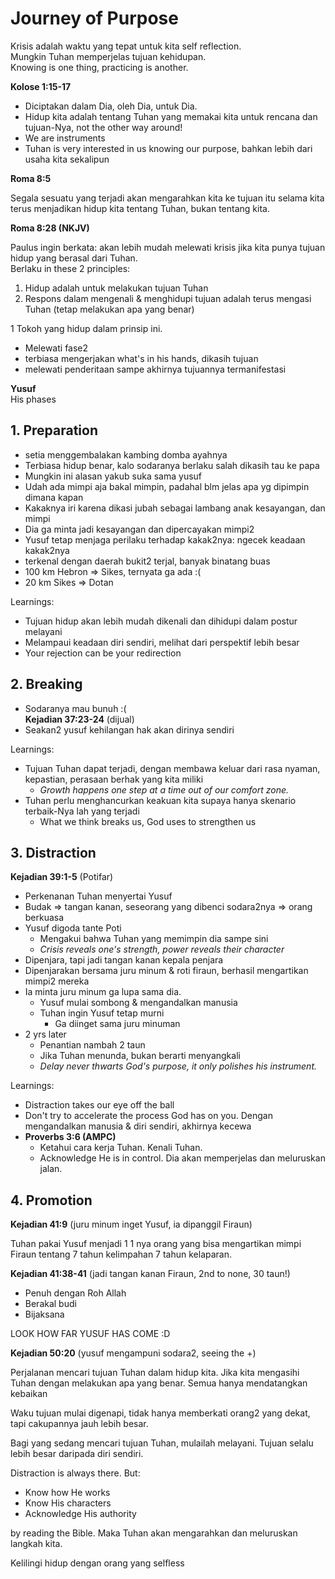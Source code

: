 # Journey of Purpose
Krisis adalah waktu yang tepat untuk kita self reflection.<br>
Mungkin Tuhan memperjelas tujuan kehidupan.<br>
Knowing is one thing, practicing is another.<br>

**Kolose 1:15-17**

- Diciptakan dalam Dia, oleh Dia, untuk Dia.
- Hidup kita adalah tentang Tuhan yang memakai kita untuk rencana dan tujuan-Nya, not the other way around!
- We are instruments
- Tuhan is very interested in us knowing our purpose, bahkan lebih dari usaha kita sekalipun

**Roma 8:5**

Segala sesuatu yang terjadi akan mengarahkan kita ke tujuan itu selama kita terus menjadikan hidup kita tentang Tuhan, bukan tentang kita.

**Roma 8:28 (NKJV)**

Paulus ingin berkata: akan lebih mudah melewati krisis jika kita punya tujuan hidup yang berasal dari Tuhan. <br>
Berlaku in these 2 principles:
1. Hidup adalah untuk melakukan tujuan Tuhan
2. Respons dalam mengenali & menghidupi tujuan adalah terus mengasi Tuhan (tetap melakukan apa yang benar)

1 Tokoh yang hidup dalam prinsip ini.
- Melewati fase2
- terbiasa mengerjakan what's in his hands, dikasih tujuan
- melewati penderitaan sampe akhirnya tujuannya termanifestasi

**Yusuf**<br>
His phases

## 1. Preparation
- setia menggembalakan kambing domba ayahnya
- Terbiasa hidup benar, kalo sodaranya berlaku salah dikasih tau ke papa
- Mungkin ini alasan yakub suka sama yusuf
- Udah ada mimpi aja bakal mimpin, padahal blm jelas apa yg dipimpin dimana kapan
- Kakaknya iri karena dikasi jubah sebagai lambang anak kesayangan, dan mimpi
- Dia ga minta jadi kesayangan dan dipercayakan mimpi2
- Yusuf tetap menjaga perilaku terhadap kakak2nya: ngecek keadaan kakak2nya
 - terkenal dengan daerah bukit2 terjal, banyak binatang buas
 - 100 km Hebron => Sikes, ternyata ga ada :(
 - 20 km Sikes => Dotan

Learnings:
- Tujuan hidup akan lebih mudah dikenali dan dihidupi dalam postur melayani
 - Melampaui keadaan diri sendiri, melihat dari perspektif lebih besar
- Your rejection can be your redirection

## 2. Breaking
- Sodaranya mau bunuh :(<br>
 **Kejadian 37:23-24** (dijual)
- Seakan2 yusuf kehilangan hak akan dirinya sendiri

Learnings:
- Tujuan Tuhan dapat terjadi, dengan membawa keluar dari rasa nyaman, kepastian, perasaan berhak yang kita miliki
  - *Growth happens one step at a time out of our comfort zone.*
- Tuhan perlu menghancurkan keakuan kita supaya hanya skenario terbaik-Nya lah yang terjadi
  - What we think breaks us, God uses to strengthen us

## 3. Distraction
**Kejadian 39:1-5** (Potifar)

- Perkenanan Tuhan menyertai Yusuf
- Budak => tangan kanan, seseorang yang dibenci sodara2nya => orang berkuasa
- Yusuf digoda tante Poti
  - Mengakui bahwa Tuhan yang memimpin dia sampe sini
  - *Crisis reveals one's strength, power reveals their character*
- Dipenjara, tapi jadi tangan kanan kepala penjara
- Dipenjarakan bersama juru minum & roti firaun, berhasil mengartikan mimpi2 mereka
- Ia minta juru minum ga lupa sama dia.
  - Yusuf mulai sombong & mengandalkan manusia
  - Tuhan ingin Yusuf tetap murni
    - Ga diinget sama juru minuman
- 2 yrs later
  - Penantian nambah 2 taun
  - Jika Tuhan menunda, bukan berarti menyangkali
  - *Delay never thwarts God's purpose, it only polishes his instrument.*

Learnings:
- Distraction takes our eye off the ball
- Don't try to accelerate the process God has on you. Dengan mengandalkan manusia & diri sendiri, akhirnya kecewa
- **Proverbs 3:6 (AMPC)**
  - Ketahui cara kerja Tuhan. Kenali Tuhan.
  - Acknowledge He is in control. Dia akan memperjelas dan meluruskan jalan.

## 4. Promotion
**Kejadian 41:9** (juru minum inget Yusuf, ia dipanggil Firaun)

Tuhan pakai Yusuf menjadi 1 1 nya orang yang bisa mengartikan mimpi Firaun tentang 7 tahun kelimpahan 7 tahun kelaparan.

**Kejadian 41:38-41** (jadi tangan kanan Firaun, 2nd to none, 30 taun!)
- Penuh dengan Roh Allah
- Berakal budi
- Bijaksana

LOOK HOW FAR YUSUF HAS COME :D

**Kejadian 50:20** (yusuf mengampuni sodara2, seeing the +)

Perjalanan mencari tujuan Tuhan dalam hidup kita. Jika kita mengasihi Tuhan dengan melakukan apa yang benar. Semua hanya mendatangkan kebaikan

Waku tujuan mulai digenapi, tidak hanya memberkati orang2 yang dekat, tapi cakupannya jauh lebih besar.

Bagi yang sedang mencari tujuan Tuhan, mulailah melayani. Tujuan selalu lebih besar daripada diri sendiri.

Distraction is always there. But:
- Know how He works
- Know His characters
- Acknowledge His authority

by reading the Bible. Maka Tuhan akan mengarahkan dan meluruskan langkah kita.

Kelilingi hidup dengan orang yang selfless
